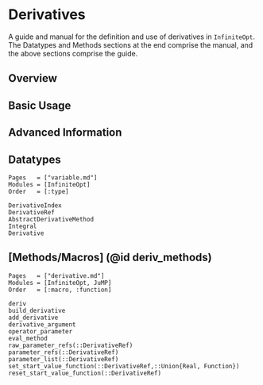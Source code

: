 # Derivatives
A guide and manual for the definition and use of derivatives in `InfiniteOpt`.
The Datatypes and Methods sections at the end comprise the manual, and the
above sections comprise the guide.  

## Overview


## Basic Usage


## Advanced Information


## Datatypes
```@index
Pages   = ["variable.md"]
Modules = [InfiniteOpt]
Order   = [:type]
```
```@docs
DerivativeIndex
DerivativeRef
AbstractDerivativeMethod
Integral
Derivative
```

## [Methods/Macros] (@id deriv_methods)
```@index
Pages   = ["derivative.md"]
Modules = [InfiniteOpt, JuMP]
Order   = [:macro, :function]
```
```@docs
deriv
build_derivative
add_derivative
derivative_argument
operator_parameter
eval_method
raw_parameter_refs(::DerivativeRef)
parameter_refs(::DerivativeRef)
parameter_list(::DerivativeRef)
set_start_value_function(::DerivativeRef,::Union{Real, Function})
reset_start_value_function(::DerivativeRef)
```